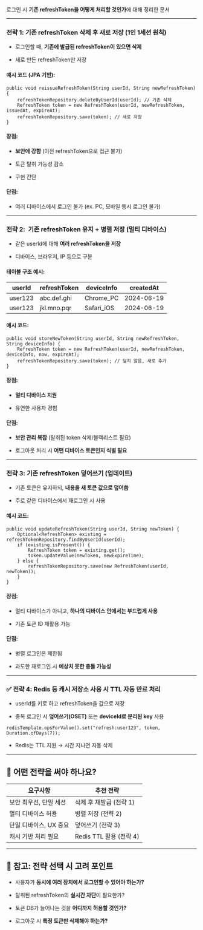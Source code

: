 
로그인 시 **기존 refreshToken을 어떻게 처리할 것인가**에 대해 정리한 문서


---

### **전략 1:** **기존 refreshToken 삭제 후 새로 저장 (1인 1세션 원칙)**

- 로그인할 때, **기존에 발급된 refreshToken이 있으면 삭제**
    
- 새로 만든 refreshToken만 저장
    

  

#### **예시 코드 (JPA 기반):**

```
public void reissueRefreshToken(String userId, String newRefreshToken) {
    refreshTokenRepository.deleteByUserId(userId); // 기존 삭제
    RefreshToken token = new RefreshToken(userId, newRefreshToken, issuedAt, expireAt);
    refreshTokenRepository.save(token); // 새로 저장
}
```

#### **장점:**

- **보안에 강함** (이전 refreshToken으로 접근 불가)
    
- 토큰 탈취 가능성 감소
    
- 구현 간단
    

  

#### **단점:**

- 여러 디바이스에서 로그인 불가 (ex. PC, 모바일 동시 로그인 불가)
    

---

### **전략 2:**  **기존 refreshToken 유지 + 병렬 저장 (멀티 디바이스)**

- 같은 userId에 대해 **여러 refreshToken을 저장**
    
- 디바이스, 브라우저, IP 등으로 구분
    

  

#### **테이블 구조 예시:**

|**userId**|**refreshToken**|**deviceInfo**|**createdAt**|
|---|---|---|---|
|user123|abc.def.ghi|Chrome_PC|2024-06-19|
|user123|jkl.mno.pqr|Safari_iOS|2024-06-19|

#### **예시 코드:**

```
public void storeNewToken(String userId, String newRefreshToken, String deviceInfo) {
    RefreshToken token = new RefreshToken(userId, newRefreshToken, deviceInfo, now, expireAt);
    refreshTokenRepository.save(token); // 덮지 않음, 새로 추가
}
```

#### **장점:**

- **멀티 디바이스 지원**
    
- 유연한 사용자 경험
    

  

#### **단점:**

- **보안 관리 복잡** (탈취된 token 삭제/블랙리스트 필요)
    
- 로그아웃 처리 시 **어떤 디바이스 토큰인지 식별 필요**
    

---

### **전략 3:** **기존 refreshToken 덮어쓰기 (업데이트)**

- 기존 토큰은 유지하되, **내용을 새 토큰 값으로 덮어씀**
    
- 주로 같은 디바이스에서 재로그인 시 사용
    

  

#### **예시 코드:**

```
public void updateRefreshToken(String userId, String newToken) {
    Optional<RefreshToken> existing = refreshTokenRepository.findByUserId(userId);
    if (existing.isPresent()) {
        RefreshToken token = existing.get();
        token.updateValue(newToken, newExpireTime);
    } else {
        refreshTokenRepository.save(new RefreshToken(userId, newToken));
    }
}
```

#### **장점:**

- 멀티 디바이스가 아니고, **하나의 디바이스 안에서는 부드럽게 사용**
    
- 기존 토큰 ID 재활용 가능
    

  

#### **단점:**

- 병렬 로그인은 제한됨
    
- 과도한 재로그인 시 **예상치 못한 충돌 가능성**
    

---

### **✅ 전략 4:** **Redis 등 캐시 저장소 사용 시 TTL 자동 만료 처리**

- userId를 키로 하고 refreshToken을 값으로 저장
    
- 중복 로그인 시 **덮어쓰기(OSET)** 또는 **deviceId로 분리된 key** 사용
    

```
redisTemplate.opsForValue().set("refresh:user123", token, Duration.ofDays(7));
```

- Redis는 TTL 지원 → 시간 지나면 자동 삭제
    

---

## **🔐 어떤 전략을 써야 하나요?**

|**요구사항**|**추천 전략**|
|---|---|
|보안 최우선, 단일 세션|삭제 후 재발급 (전략 1)|
|멀티 디바이스 허용|병렬 저장 (전략 2)|
|단일 디바이스, UX 중요|덮어쓰기 (전략 3)|
|캐시 기반 처리 필요|Redis TTL 활용 (전략 4)|

---

## **📌 참고: 전략 선택 시 고려 포인트**

- 사용자가 **동시에 여러 장치에서 로그인할 수 있어야 하는가?**
    
- 탈취된 refreshToken의 **실시간 차단**이 필요한가?
    
- 토큰 DB가 늘어나는 것을 **어디까지 허용할 것인가?**
    
- 로그아웃 시 **특정 토큰만 삭제해야 하는가?**
    
